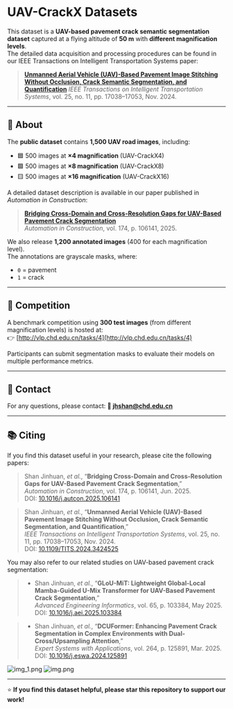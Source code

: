 # UAV-CrackX Datasets

This dataset is a **UAV-based pavement crack semantic segmentation dataset** captured at a flying altitude of **50 m** with **different magnification levels**.  
The detailed data acquisition and processing procedures can be found in our IEEE Transactions on Intelligent Transportation Systems paper:  
> [**Unmanned Aerial Vehicle (UAV)-Based Pavement Image Stitching Without Occlusion, Crack Semantic Segmentation, and Quantification**](https://doi.org/10.1109/TITS.2024.3424525)
> *IEEE Transactions on Intelligent Transportation Systems*, vol. 25, no. 11, pp. 17038–17053, Nov. 2024. 
---

## 📘 About

The **public dataset** contains **1,500 UAV road images**, including:  
- 🟦 500 images at **×4 magnification**  (UAV-CrackX4)
- 🟩 500 images at **×8 magnification**  (UAV-CrackX8)  
- 🟨 500 images at **×16 magnification**  (UAV-CrackX16)

A detailed dataset description is available in our paper published in *Automation in Construction*:  
> [**Bridging Cross-Domain and Cross-Resolution Gaps for UAV-Based Pavement Crack Segmentation**](https://doi.org/10.1016/j.autcon.2025.106141)  
> *Automation in Construction*, vol. 174, p. 106141, 2025.

We also release **1,200 annotated images** (400 for each magnification level).  
The annotations are grayscale masks, where:  
- `0` = pavement  
- `1` = crack

---

## 🏁 Competition

A benchmark competition using **300 test images** (from different magnification levels) is hosted at:  
👉 [http://vlp.chd.edu.cn/tasks/4](http://vlp.chd.edu.cn/tasks/4)

Participants can submit segmentation masks to evaluate their models on multiple performance metrics.

---

## 📩 Contact

For any questions, please contact:  **📧 jhshan@chd.edu.cn**

---

## 📚 Citing

If you find this dataset useful in your research, please cite the following papers:

> Shan Jinhuan, *et al.*, “**Bridging Cross-Domain and Cross-Resolution Gaps for UAV-Based Pavement Crack Segmentation**,”  
> *Automation in Construction*, vol. 174, p. 106141, Jun. 2025.  
> DOI: [10.1016/j.autcon.2025.106141](https://doi.org/10.1016/j.autcon.2025.106141)

> Shan Jinhuan, *et al.*, “**Unmanned Aerial Vehicle (UAV)-Based Pavement Image Stitching Without Occlusion, Crack Semantic Segmentation, and Quantification**,”  
> *IEEE Transactions on Intelligent Transportation Systems*, vol. 25, no. 11, pp. 17038–17053, Nov. 2024.  
> DOI: [10.1109/TITS.2024.3424525](https://doi.org/10.1109/TITS.2024.3424525)

You may also refer to our related studies on UAV-based pavement crack segmentation:

> - Shan Jinhuan, *et al.*, “**GLoU-MiT: Lightweight Global-Local Mamba-Guided U-Mix Transformer for UAV-Based Pavement Crack Segmentation**,”  
>   *Advanced Engineering Informatics*, vol. 65, p. 103384, May 2025.  
>   DOI: [10.1016/j.aei.2025.103384](https://doi.org/10.1016/j.aei.2025.103384)

> - Shan Jinhuan, *et al.*, “**DCUFormer: Enhancing Pavement Crack Segmentation in Complex Environments with Dual-Cross/Upsampling Attention**,”  
>   *Expert Systems with Applications*, vol. 264, p. 125891, Mar. 2025.  
>   DOI: [10.1016/j.eswa.2024.125891](https://doi.org/10.1016/j.eswa.2024.125891)
>
![img_1.png](img_1.png)
![img.png](img.png)

---

⭐ **If you find this dataset helpful, please star this repository to support our work!**
